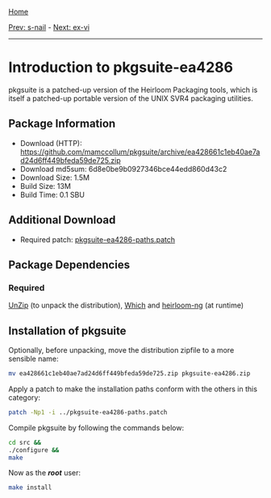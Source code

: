 [Home](../)

[Prev: s-nail](./7-s-nail.md) - [Next: ex-vi](./9-ex-vi.md)

***

# Introduction to pkgsuite-ea4286
pkgsuite is a patched-up version of the Heirloom Packaging tools, which is itself a patched-up
portable version of the UNIX SVR4 packaging utilities.

## Package Information
- Download (HTTP): https://github.com/mamccollum/pkgsuite/archive/ea428661c1eb40ae7ad24d6ff449bfeda59de725.zip
- Download md5sum: 6d8e0be9b0927346bce44edd860d43c2
- Download Size: 1.5M
- Build Size: 13M
- Build Time: 0.1 SBU

## Additional Download
- Required patch: [pkgsuite-ea4286-paths.patch](./patches/pkgsuite/pkgsuite-ea4286-paths.patch)

## Package Dependencies
### Required
  [UnZip](https://www.linuxfromscratch.org/blfs/view/svn/general/unzip.html) (to unpack the distribution),
  [Which](https://www.linuxfromscratch.org/blfs/view/svn/general/which.html) and
  [heirloom-ng](./2-heirloom-ng.md) (at runtime)

## Installation of pkgsuite
Optionally, before unpacking, move the distribution zipfile to a more sensible name:
```Bash
mv ea428661c1eb40ae7ad24d6ff449bfeda59de725.zip pkgsuite-ea4286.zip
```

Apply a patch to make the installation paths conform with the others in this category:
```Bash
patch -Np1 -i ../pkgsuite-ea4286-paths.patch
```

Compile pkgsuite by following the commands below:
```Bash
cd src &&
./configure &&
make
```

Now as the ***root*** user:
```Bash
make install
```
